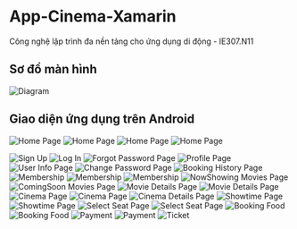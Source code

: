<h1 id="app-cinema-xamarin">App-Cinema-Xamarin</h1>
<p>Công nghệ lập trình đa nền tảng cho ứng dụng di động - IE307.N11</p>
<h2 id="s-m-n-h-nh">Sơ đồ màn hình</h2>
<p><img src="Images/Diagram.png" alt="Diagram"></p>
<h2 id="giao-di-n-ng-d-ng-tr-n-android">Giao diện ứng dụng trên Android</h2>
<p><img src="Images/Picture1.png" alt="Home Page">
<img src="Images/Picture2.png" alt="Home Page">
<img src="Images/Picture3.png" alt="Home Page">
<img src="Images/Picture4.png" alt="Home Page"></p>
<p><img src="Images/SignUpPage.png" alt="Sign Up">
<img src="Images/LogInPage.png" alt="Log In">
<img src="Images/ForgotPasswordPage.png" alt="Forgot Password Page">
<img src="Images/ProfilePage.png" alt="Profile Page">
<img src="Images/UserInfoPage.png" alt="User Info Page">
<img src="Images/ChangePasswordPage.png" alt="Change Password Page">
<img src="Images/BookingHistoryPage.png" alt="Booking History Page">
<img src="Images/MembershipDiamondPage.png" alt="Membership">
<img src="Images/MembershipGoldPage.png" alt="Membership">
<img src="Images/MembershipSliverPage.png" alt="Membership">
<img src="Images/NowShowingMoviesPage.png" alt="NowShowing Movies Page">
<img src="Images/ComingSoonMoviesPage.png" alt="ComingSoon Movies Page">
<img src="Images/MovieDetailsPage1.png" alt="Movie Details Page">
<img src="Images/MovieDetailsPage2.png" alt="Movie Details Page">
<img src="Images/CinemaPage1.png" alt="Cinema Page">
<img src="Images/CinemaPage2.png" alt="Cinema Page">
<img src="Images/CinemaDetailsPage.png" alt="Cinema Details Page">
<img src="Images/ShowtimePage1.png" alt="Showtime Page">
<img src="Images/ShowtimePage2.png" alt="Showtime Page">
<img src="Images/SelectSeatPage1.png" alt="Select Seat Page">
<img src="Images/SelectSeatPage2.png" alt="Select Seat Page">
<img src="Images/BookingFood1.png" alt="Booking Food">
<img src="Images/BookingFood2.png" alt="Booking Food">
<img src="Images/Paymen1.png" alt="Payment">
<img src="Images/Payment2.png" alt="Payment">
<img src="Images/Ticket.png" alt="Ticket"></p>
